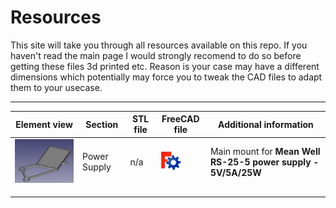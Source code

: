 # Resources
This site will take you through all resources available on this repo. If you haven't read the main page I would strongly recomend to do so before getting these files 3d printed etc.
Reason is your case may have a different dimensions which potentially may force you to tweak the CAD files to adapt them to your usecase.

---
| Element view | Section | STL file | FreeCAD file | Additional information |
| --- | --- | --- | --- | --- |
| ![AmigaPi2](pic/res_ps_mount_01.png) | Power Supply | n/a | [![3636fc](36_36_fc.png)](cad/mount_powersupply_01.FCStd) | Main mount for **Mean Well RS-25-5 power supply - 5V/5A/25W** |
| | | | | |
| | | | | |
| | | | | |
